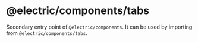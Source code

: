 # @electric/components/tabs

Secondary entry point of `@electric/components`. It can be used by importing from `@electric/components/tabs`.
